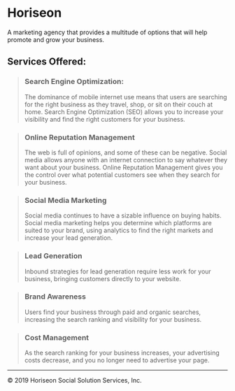# Horiseon

A marketing agency that provides a multitude of options that will help promote and grow your business.

## Services Offered:

> ### Search Engine Optimization:
>
> The dominance of mobile internet use means that users are searching for the right business as they travel, shop, or sit on their couch at home. Search Engine Optimization (SEO) allows you to increase your visibility and find the right customers for your business.

> ### Online Reputation Management
>
> The web is full of opinions, and some of these can be negative. Social media allows anyone with an internet connection to say whatever they want about your business. Online Reputation Management gives you the control over what potential customers see when they search for your business.

> ### Social Media Marketing
>
> Social media continues to have a sizable influence on buying habits. Social media marketing helps you determine which platforms are suited to your brand, using analytics to find the right markets and increase your lead generation.

> ### Lead Generation
>
> Inbound strategies for lead generation require less work for your business, bringing customers directly to your website.

> ### Brand Awareness
>
> Users find your business through paid and organic searches, increasing the search ranking and visibility for your business.

> ### Cost Management
>
> As the search ranking for your business increases, your advertising costs decrease, and you no longer need to advertise your page.

---

© 2019 Horiseon Social Solution Services, Inc.
